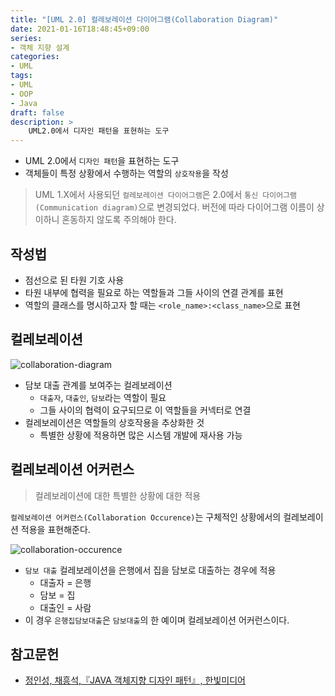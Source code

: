 ```yaml
---
title: "[UML 2.0] 컬레보레이션 다이어그램(Collaboration Diagram)"
date: 2021-01-16T18:48:45+09:00
series:
- 객체 지향 설계
categories:
- UML
tags:
- UML
- OOP
- Java
draft: false
description: >
    UML2.0에서 디자인 패턴을 표현하는 도구
---
```


- UML 2.0에서 `디자인 패턴`을 표현하는 도구
- 객체들이 특정 상황에서 수행하는 역할의 `상호작용`을 작성

> UML 1.X에서 사용되던 `컬레보레이션 다이어그램`은 2.0에서 `통신 다이어그램(Communication diagram)`으로 변경되었다. 버전에 따라 다이어그램 이름이 상이하니 혼동하지 않도록 주의해야 한다.

작성법
---

- 점선으로 된 타원 기호 사용
- 타원 내부에 협력을 필요로 하는 역할들과 그들 사이의 연결 관계를 표현
- 역할의 클래스를 명시하고자 할 때는 `<role_name>:<class_name>`으로 표현

컬레보레이션
---

![collaboration-diagram](/images/uml/collaboration-diagram/collaboration-diagram.jpg#center)

- 담보 대출 관계를 보여주는 컬레보레이션
    - `대출자`, `대출인`, `담보`라는 역할이 필요
    - 그들 사이의 협력이 요구되므로 이 역할들을 커넥터로 연결 
- 컬레보레이션은 역할들의 상호작용을 추상화한 것
    - 특별한 상황에 적용하면 많은 시스템 개발에 재사용 가능

컬레보레이션 어커런스
---

> 컬레보레이션에 대한 특별한 상황에 대한 적용

`컬레보레이션 어커런스(Collaboration Occurence)`는 구체적인 상황에서의 컬레보레이션 적용을 표현해준다.

![collaboration-occurence](/images/uml/collaboration-diagram/collaboration-occurence.jpg#center)

- `담보 대출` 컬레보레이션을 은행에서 집을 담보로 대출하는 경우에 적용
    - 대출자 = 은행
    - 담보 = 집
    - 대출인 = 사람
- 이 경우 `은행집담보대출`은 `담보대출`의 한 예이며 컬레보레이션 어커런스이다.

참고문헌
---

- [정인성, 채흥석,『JAVA 객체지향 디자인 패턴』, 한빛미디어](http://www.yes24.com/Product/Goods/12501269)

